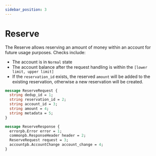 ```yaml
---
sidebar_position: 3
---
```


# Reserve
The Reserve allows reserving an amount of money within an account for future usage purposes.
Checks include:
- The account is in `Normal` state
- The account balance after the request handling is within the `[lower limit, upper limit]`
- If the `reservation_id` exists, the reserved `amount` will be added to the existing reservation,
    otherwise a new reservation will be created.

```protobuf
message ReserveRequest {
  string dedup_id = 1;
  string reservation_id = 2;
  string account_id = 3;
  string amount = 4;
  string metadata = 5;
}

message ReserveResponse {
  errorpb.Error error = 1;
  commonpb.ResponseHeader header = 2;
  ReserveRequest request = 3;
  accountpb.AccountChange account_change = 4;
}
```